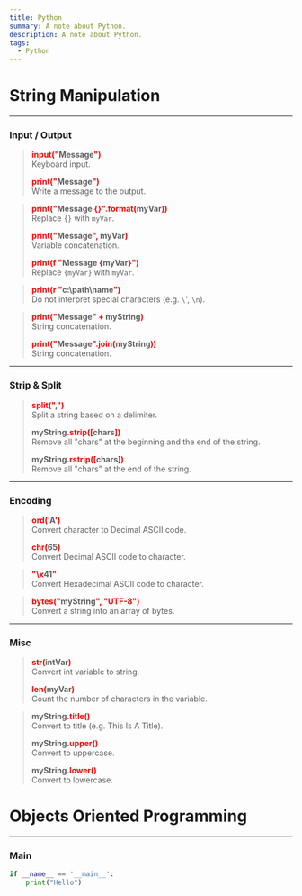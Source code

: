 ```yaml
---
title: Python
summary: A note about Python.
description: A note about Python.
tags:
  - Python
---
```


# String Manipulation

---

### Input / Output


 > 
 > **<font color=red>input("</font>Message<font color=red>")</font>**</br>
 > Keyboard input.
 > 
 > **<font color=red>print("</font>Message<font color=red>")</font>**</br>
 > Write a message to the output.

 > 
 > **<font color=red>print("</font>Message <font color=red>{}".format(</font>myVar<font color=red>))</font>**</br>
 > Replace `{}` with `myVar`.
 > 
 > **<font color=red>print("</font>Message<font color=red>",</font> myVar<font color=red>)</font>**</br>
 > Variable concatenation.
 > 
 > **<font color=red>print(f "</font>Message <font color=red>{</font>myVar<font color=red>}")</font>**</br>
 > Replace `{myVar}` with `myVar`.

 > 
 > **<font color=red>print(r "</font>c:\path\name<font color=red>")</font>**</br>
 > Do not interpret special characters (e.g. `\`', `\n`).

 > 
 > **<font color=red>print("</font>Message<font color=red>" +</font> myString<font color=red>)</font>**</br>
 > String concatenation.
 > 
 > **<font color=red>print("</font>Message<font color=red>".join(</font>myString<font color=red>))</font>**</br>
 > String concatenation.

---

### Strip & Split


 > 
 > **<font color=red>split("</font>,<font color=red>")</font>**</br>
 > Split a string based on a delimiter.
 > 
 > **myString<font color=red>.strip(\[</font>chars<font color=red>\])</font>**</br>
 > Remove all "chars" at the beginning and the end of the string.
 > 
 > **myString<font color=red>.rstrip(\[</font>chars<font color=red>\])</font>**</br>
 > Remove all "chars" at the end of the string.

---

### Encoding


 > 
 > **<font color=red>ord('</font>A<font color=red>')</font>**</br>
 > Convert character to Decimal ASCII code.
 > 
 > **<font color=red>chr(</font>65<font color=red>)</font>**</br>
 > Convert Decimal ASCII code to character.

 > 
 > **<font color=red>"\x</font>41<font color=red>"</font>**</br>
 > Convert Hexadecimal ASCII code to character.

 > 
 > **<font color=red>bytes("</font>myString<font color=red>", "UTF-8")</font>**</br>
 > Convert a string into an array of bytes.

---

### Misc


 > 
 > **<font color=red>str(</font>intVar<font color=red>)</font>**</br>
 > Convert int variable to string.
 > 
 > **<font color=red>len(</font>myVar<font color=red>)</font>**</br>
 > Count the number of characters in the variable.

 > 
 > **myString<font color=red>.title()</font>**</br>
 > Convert to title (e.g. This Is A Title).
 > 
 > **myString<font color=red>.upper()</font>**</br>
 > Convert to uppercase.
 > 
 > **myString<font color=red>.lower()</font>**</br>
 > Convert to lowercase.

# Objects Oriented Programming

---

### Main


````py
if __name__ == '__main__':
	print("Hello")
````
